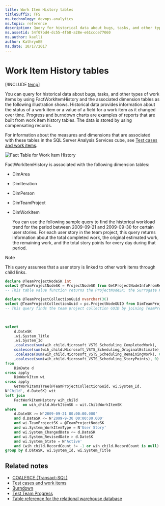 ```yaml
---
title: Work Item History tables
titleSuffix: TFS 
ms.technology: devops-analytics
ms.topic: reference
description: Query for historical data about bugs, tasks, and other types of work items defined in an on-premises Team Foundation Server 
ms.assetid: 54f07bd4-dc55-4f68-a28e-e61ccce77060
ms.author: kaelli
author: KathrynEE
ms.date: 10/17/2017
---
```


# Work Item History tables

[!INCLUDE [temp](../includes/tfs-report-platform-version.md)]

You can query for historical data about bugs, tasks, and other types of work items by using FactWorkItemHistory and the associated dimension tables as the following illustration shows. Historical data provides information about the status of a work item or a value of a field for a work item as it changed over time. Progress and burndown charts are examples of reports that are built from work item history tables. The data is stored by using compensating records.

For information about the measures and dimensions that are associated with these tables in the SQL Server Analysis Services cube, see [Test cases and work items](perspective-test-analyze-report-work.md).

![Fact Table for Work Item History](media/teamproj_itemhistory.png "TeamProj_ItemHistory")

FactWorkItemHistory is associated with the following dimension tables:

- DimArea

- DimIteration

- DimPerson

- DimTeamProject

- DimWorkItem

  You can use the following sample query to find the historical workload trend for the period between 2009-09-21 and 2009-09-30 for certain user stories. For each user story in the team project, this query returns information about the total completed work, the original estimated work, the remaining work, and the total story points for every day during that period.

> [!NOTE]  
>  This query assumes that a user story is linked to other work items through child links.

```sql
declare @TeamProjectNodeSK int
select @TeamProjectNodeSK = ProjectNodeSK from GetProjectNodeInfoFromReportFolder(N'/TfsReports/VSTSDF/ProcessDev10')
-- This table value function returns the ProjectNodeSK: the Surrogate Key of a team project under a certain area path.

declare @TeamProjectCollectionGuid nvarchar(36)
select @TeamProjectCollectionGuid = pc.ProjectNodeGUID from DimTeamProject p inner join DimTeamProject pc on p.ParentNodeSK = pc.ProjectNodeSK where p.ProjectNodeSK = @TeamProjectNodeSK
-- This query finds the team project collection GUID by joining TeamProject.ParentNodeSK to TeamProject.ProjectNodeSK
```

 <br/>

```sql
select
    d.DateSK
    ,wi.System_Title
    ,wi.System_Id
    ,coalesce(sum(wih_child.Microsoft_VSTS_Scheduling_CompletedWork),   0) as Total_CompletedWork, -- Finds the total number of hours of completed work.
    coalesce(sum(wih_child.Microsoft_VSTS_Scheduling_OriginalEstimate), 0) as Total_OriginalEstimate --Finds the total number of hours of original estimate.
    ,coalesce(sum(wih_child.Microsoft_VSTS_Scheduling_RemainingWork), 0) as Total_RemainingWork--Finds the total number of hours of remaining work.
    ,coalesce(sum(wih_child.Microsoft_VSTS_Scheduling_StoryPoints), 0) as Total_StoryPoints --Finds the total story points.
from
    DimDate d
cross apply
    DimWorkItem wi
cross apply
    GetWorkItemsTree(@TeamProjectCollectionGuid, wi.System_Id,
N'Child', d.DateSK) wit
left join
    FactWorkItemHistory wih_child
        on wih_child.WorkItemSK = wit.ChildWorkItemSK
where
    d.DateSK >= N'2009-09-21 00:00:00.000'
    and d.DateSK <= N'2009-9-30 00:00:00.000'
    and wi.TeamProjectSK = @TeamProjectNodeSK
    and wi.System_WorkItemType = N'User Story'
    and wi.System_ChangedDate <= d.DateSK
    and wi.System_RevisedDate > d.DateSK
    and wi.System_State = N'Active'
    and (wih_child.RecordCount != -1 or wih_child.RecordCount is null)
group by d.DateSK, wi.System_Id, wi.System_Title
```

## Related notes

- [COALESCE (Transact-SQL)](https://msdn.microsoft.com/library/ms190349.aspx)
- [Test cases and work items](perspective-test-analyze-report-work.md)
- [Burndown](../excel/burndown-excel-report.md)
- [Test Team Progress](../excel/test-team-progress-excel-report.md)
- [Table reference for the relational warehouse database](table-reference-relational-warehouse-database.md)
